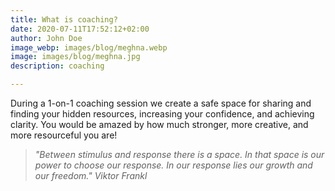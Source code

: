 ```yaml
---
title: What is coaching?
date: 2020-07-11T17:52:12+02:00
author: John Doe
image_webp: images/blog/meghna.webp
image: images/blog/meghna.jpg
description: coaching

---
```

During a 1-on-1 coaching session we create a safe space for sharing and finding your hidden resources, increasing your confidence, and achieving clarity. You would be amazed by how much stronger, more creative, and more resourceful you are!

> _"Between stimulus and response there is a space. In that space is our power to choose our response. In our response lies our growth and our freedom." Viktor Frankl_
